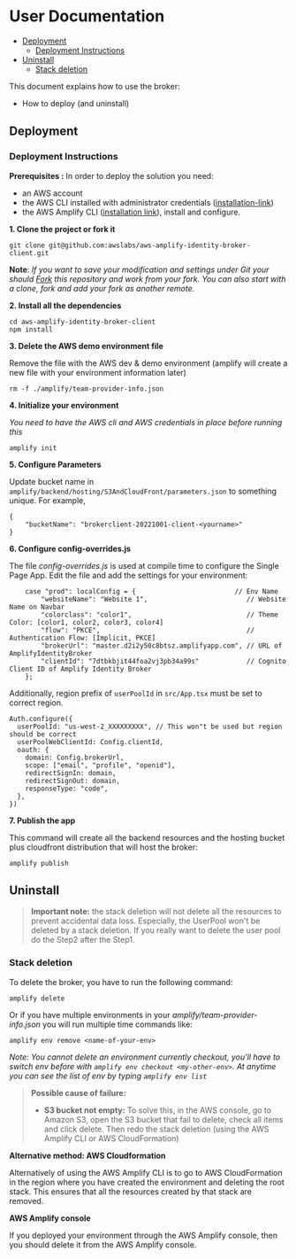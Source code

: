 # User Documentation <!-- omit in toc -->

- [Deployment](#deployment)
  - [Deployment Instructions](#deployment-instructions)
- [Uninstall](#uninstall)
  - [Stack deletion](#stack-deletion)

This document explains how to use the broker:

* How to deploy (and uninstall)

## Deployment

### Deployment Instructions

__Prerequisites :__ In order to deploy the solution you need:
* an AWS account
* the AWS CLI installed with administrator credentials ([installation-link](https://docs.aws.amazon.com/cli/latest/userguide/cli-chap-install.html))
* the AWS Amplify CLI ([installation link](https://docs.amplify.aws/cli/start/install)), install and configure.

__1. Clone the project or fork it__

```
git clone git@github.com:awslabs/aws-amplify-identity-broker-client.git
```

__Note__: _If you want to save your modification and settings under Git your should [Fork](https://docs.github.com/en/github/getting-started-with-github/fork-a-repo) this repository and work from your fork. You can also start with a clone, fork and add your fork as another remote._

__2. Install all the dependencies__

```
cd aws-amplify-identity-broker-client
npm install
```

__3. Delete the AWS demo environment file__

Remove the file with the AWS dev & demo environment (amplify will create a new file with your environment information later)

```
rm -f ./amplify/team-provider-info.json
```

__4. Initialize your environment__

_You need to have the AWS cli and AWS credentials in place before running this_

```
amplify init
```

__5. Configure Parameters__

Update bucket name in `amplify/backend/hosting/S3AndCloudFront/parameters.json` to something unique. For example, 

```
{
    "bucketName": "brokerclient-20221001-client-<yourname>"
}
```

__6. Configure config-overrides.js__

The file _config-overrides.js_ is used at compile time to configure the Single Page App. Edit the file and add the settings for your environment:

```
    case "prod": localConfig = {                         // Env Name
        "websiteName": "Website 1",                         // Website Name on Navbar
        "colorclass": "color1",                             // Theme Color: [color1, color2, color3, color4]
        "flow": "PKCE",                                     // Authentication Flow: [Implicit, PKCE]
        "brokerUrl": "master.d2i2y50c8btsz.amplifyapp.com", // URL of AmplifyIdentityBroker
        "clientId": "7dtbkbjit44foa2vj3pb34a99s"            // Cognito Client ID of Amplify Identity Broker
    };
```

Additionally, region prefix of `userPoolId` in `src/App.tsx` must be set to correct region.

```
Auth.configure({
  userPoolId: "us-west-2_XXXXXXXXX", // This won"t be used but region should be correct
  userPoolWebClientId: Config.clientId,
  oauth: {
    domain: Config.brokerUrl,
    scope: ["email", "profile", "openid"],
    redirectSignIn: domain,
    redirectSignOut: domain,
    responseType: "code",
  },
})
```

__7. Publish the app__

This command will create all the backend resources and the hosting bucket plus cloudfront distribution that will host the broker:

```
amplify publish
```

## Uninstall

> __Important note:__ the stack deletion will not delete all the resources to prevent accidental data loss. Especially, the UserPool won't be deleted by a stack deletion. If you really want to delete the user pool do the Step2 after the Step1.

### Stack deletion

To delete the broker, you have to run the following command:
```
amplify delete
```

Or if you have multiple environments in your _amplify/team-provider-info.json_ you will run multiple time commands like:
```
amplify env remove <name-of-your-env>
```
_Note: You cannot delete an environment currently checkout, you'll have to switch env before with `amplify env checkout <my-other-env>`. At anytime you can see the list of env by typing `amplify env list`_

> __Possible cause of failure:__
> * __S3 bucket not empty:__ To solve this, in the AWS console, go to Amazon S3, open the S3 bucket that fail to delete, check all items and click delete. Then redo the stack deletion (using the AWS Amplify CLI or AWS CloudFormation)

__Alternative method: AWS Cloudformation__

Alternatively of using the AWS Amplify CLI is to go to AWS CloudFormation in the region where you have created the environment and deleting the root stack. This  ensures that all the resources created by that stack are removed.

__AWS Amplify console__

If you deployed your environment through the AWS Amplify console, then you should delete it from the AWS Amplify console.
